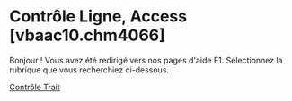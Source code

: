 
# Contrôle Ligne, Access [vbaac10.chm4066]

Bonjour ! Vous avez été redirigé vers nos pages d'aide F1. Sélectionnez la rubrique que vous recherchiez ci-dessous.

[Contrôle Trait](http://msdn.microsoft.com/library/1b3ead4c-84f3-4cbc-7794-8058b2b29dc0%28Office.15%29.aspx)
